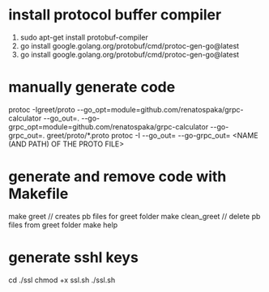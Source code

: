 # install protocol buffer compiler
1) sudo apt-get install protobuf-compiler
2) go install google.golang.org/protobuf/cmd/protoc-gen-go@latest
3) go install google.golang.org/protobuf/cmd/protoc-gen-go@latest

# manually generate code
protoc -Igreet/proto --go_opt=module=github.com/renatospaka/grpc-calculator --go_out=. --go-grpc_opt=module=github.com/renatospaka/grpc-calculator --go-grpc_out=. greet/proto/*.proto
protoc -I<PATH PROTO FILE> --go_out=<PATH TO COMPILED FILES> --go-grpc_out=<PATH TO COMPILED FILES> <NAME (AND PATH) OF THE PROTO FILE>

# generate and remove code with Makefile
make greet // creates pb files for greet folder
make clean_greet // delete pb files from greet folder
make help

# generate sshl keys
cd ./ssl
chmod +x ssl.sh
./ssl.sh
